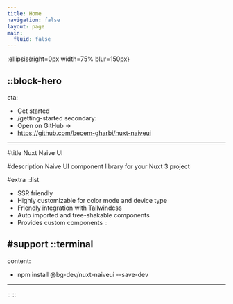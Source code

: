 ```yaml
---
title: Home
navigation: false
layout: page
main:
  fluid: false
---
```


:ellipsis{right=0px width=75% blur=150px}

::block-hero
---
cta:
  - Get started
  - /getting-started
secondary:
  - Open on GitHub →
  - https://github.com/becem-gharbi/nuxt-naiveui
---

#title
Nuxt Naive UI

#description
Naive UI component library for your Nuxt 3 project

#extra
  ::list
  - SSR friendly
  - Highly customizable for color mode and device type
  - Friendly integration with Tailwindcss
  - Auto imported and tree-shakable components
  - Provides custom components
  ::

#support
  ::terminal
  ---
  content:
  - npm install @bg-dev/nuxt-naiveui --save-dev
  ---
  ::
::

